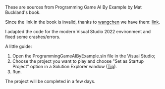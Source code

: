 These are sources from Programming Game AI By Example by Mat Buckland's book. 

Since the link in the book is invalid, thanks to [wangchen](https://github.com/wangchen) we have them: [link](https://github.com/wangchen/Programming-Game-AI-by-Example-src).

I adapted the code for the modern Visual Studio 2022 environment and fixed some crashes/errors. 

A little guide: 
1) Open the ProgrammingGameAIByExample.sln file in the Visual Studio;
2) Choose the project you want to play and choose "Set as Startup Project" option in a Solution Explorer window ([Tip](https://imgur.com/a/sihd0Uj)).
3) Run.

The project will be completed in a few days. 
